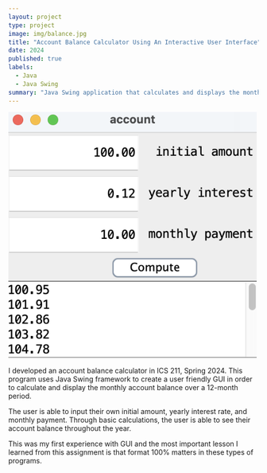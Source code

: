 ```yaml
---
layout: project
type: project
image: img/balance.jpg
title: "Account Balance Calculator Using An Interactive User Interface"
date: 2024
published: true
labels:
  - Java
  - Java Swing
summary: "Java Swing application that calculates and displays the monthly account balance over a 12-month period."
---
```


<div class="text-center p-4">
  <img width="500px" src="../img/account.png" class="img-thumbnail" >
</div>


I developed an account balance calculator in ICS 211, Spring 2024. This program uses Java Swing framework to create a user friendly GUI in order to calculate and display the monthly account balance over a 12-month period.

The user is able to input their own initial amount, yearly interest rate, and monthly payment. Through basic calculations, the user is able to see their account balance throughout the year. 

This was my first experience with GUI and the most important lesson I learned from this assignment is that format 100% matters in these types of programs. 
